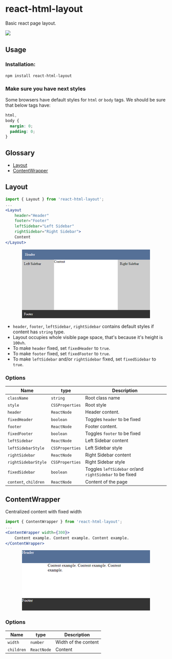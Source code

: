 # react-html-layout

Basic react page layout.

<a href="https://www.npmjs.com/package/react-html-layout">
    <img src="https://nodei.co/npm/react-html-layout.png?mini=true"/>
</a>

## Usage

### Installation:

```
npm install react-html-layout
```

### Make sure you have next styles

Some browsers have default styles for `html` or `body` tags. We should be sure that below tags have:

```css
html,
body {
  margin: 0;
  padding: 0;
}
```

## Glossary

- [Layout](#layout)
- [ContentWrapper](#contentwrapper)

## Layout

```jsx
import { Layout } from 'react-html-layout';
...
<Layout
    header="Header"
    footer="Footer"
    leftSidebar="Left Sidebar"
    rightSidebar="Right Sidebar">
    Content
</Layout>
```

<div align="center">
    <img style="width:400px" src='./images/layout.png'>
</div>

- `header`, `footer`, `leftSidebar`, `rightSidebar` contains default styles if content has `string` type.
- Layout occupies whole visible page space, that's because it's height is `100vh`.
- To make `header` fixed, set `fixedHeader` to `true`.
- To make `footer` fixed, set `fixedFooter` to `true`.
- To make `leftSidebar` and/or `rightSidebar` fixed, set `fixedSidebar` to `true`.

### Options

| Name                  | type            | Description                                             |
| --------------------- | --------------- | ------------------------------------------------------- |
| `className`           | `string`        | Root class name                                         |
| `style`               | `CSSProperties` | Root style                                              |
| `header`              | `ReactNode`     | Header content.                                         |
| `fixedHeader`         | `boolean`       | Toggles `header` to be fixed                            |
| `footer`              | `ReactNode`     | Footer content.                                         |
| `fixedFooter`         | `boolean`       | Toggles `footer` to be fixed                            |
| `leftSidebar`         | `ReactNode`     | Left Sidebar content                                    |
| `leftSidebarStyle`    | `CSSProperties` | Left Sidebar style                                      |
| `rightSidebar`        | `ReactNode`     | Right Sidebar content                                   |
| `rightSidebarStyle`   | `CSSProperties` | Right Sidebar style                                     |
| `fixedSidebar`        | `boolean`       | Toggles `leftSidebar` or/and `rightSidebar` to be fixed |
| `content`, `children` | `ReactNode`     | Content of the page                                     |

## ContentWrapper

Centralized content with fixed width

```jsx
import { ContentWrapper } from 'react-html-layout';
...
<ContentWrapper width={300}>
    Content example. Content example. Content example.
</ContentWrapper>
```

<div align="center">
    <img style="width:400px" src='./images/content-wrapper.png'>
</div>

### Options

| Name       | type        | Description          |
| ---------- | ----------- | -------------------- |
| `width`    | `number`    | Width of the content |
| `children` | `ReactNode` | Content              |
